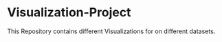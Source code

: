 # Visualization-Project

This Repository contains different Visualizations for on different datasets.
